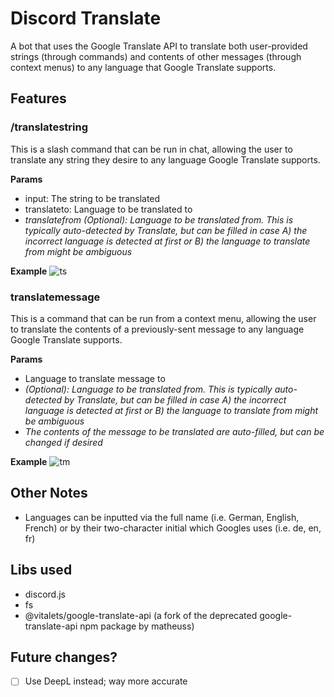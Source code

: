 # Discord Translate
A bot that uses the Google Translate API to translate both user-provided strings (through commands) and contents of other messages (through context menus) to any language that Google Translate supports.

## Features
### /translatestring
This is a slash command that can be run in chat, allowing the user to translate any string they desire to any language Google Translate supports.

__Params__
- input: The string to be translated
- translateto: Language to be translated to
- *translatefrom (Optional): Language to be translated from. This is typically auto-detected by Translate, but can be filled in case A) the incorrect language is detected at first or B) the language to translate from might be ambiguous*

__Example__
![ts](https://i.imgur.com/I7hCFLJ.gif)

### translatemessage
This is a command that can be run from a context menu, allowing the user to translate the contents of a previously-sent message to any language Google Translate supports.

__Params__
- Language to translate message to
- *(Optional): Language to be translated from. This is typically auto-detected by Translate, but can be filled in case A) the incorrect language is detected at first or B) the language to translate from might be ambiguous*
- *The contents of the message to be translated are auto-filled, but can be changed if desired*

__Example__
![tm](https://i.imgur.com/aUSkr9h.gif)

## Other Notes
- Languages can be inputted via the full name (i.e. German, English, French) or by their two-character initial which Googles uses (i.e. de, en, fr)

## Libs used
- discord.js
- fs
- @vitalets/google-translate-api (a fork of the deprecated google-translate-api npm package by matheuss)

## Future changes?
- [ ] Use DeepL instead; way more accurate